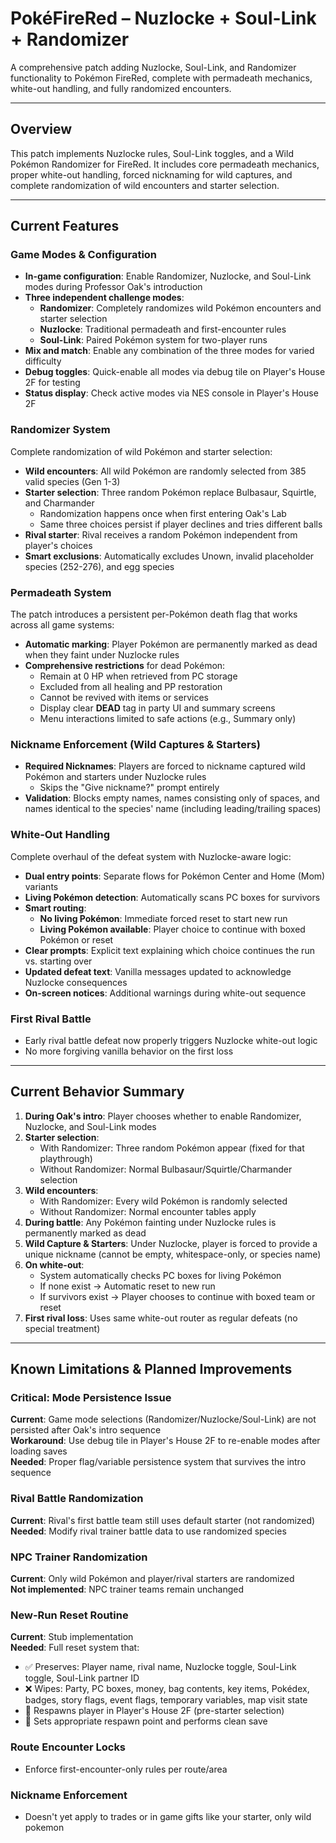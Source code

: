 # PokéFireRed – Nuzlocke + Soul-Link + Randomizer

A comprehensive patch adding Nuzlocke, Soul-Link, and Randomizer functionality to Pokémon FireRed, complete with permadeath mechanics, white-out handling, and fully randomized encounters.

---

## Overview

This patch implements Nuzlocke rules, Soul-Link toggles, and a Wild Pokémon Randomizer for FireRed. It includes core permadeath mechanics, proper white-out handling, forced nicknaming for wild captures, and complete randomization of wild encounters and starter selection.

---

## Current Features

### Game Modes & Configuration

- **In-game configuration**: Enable Randomizer, Nuzlocke, and Soul-Link modes during Professor Oak's introduction
- **Three independent challenge modes**:
  - **Randomizer**: Completely randomizes wild Pokémon encounters and starter selection
  - **Nuzlocke**: Traditional permadeath and first-encounter rules
  - **Soul-Link**: Paired Pokémon system for two-player runs
- **Mix and match**: Enable any combination of the three modes for varied difficulty
- **Debug toggles**: Quick-enable all modes via debug tile on Player's House 2F for testing
- **Status display**: Check active modes via NES console in Player's House 2F

### Randomizer System

Complete randomization of wild Pokémon and starter selection:

- **Wild encounters**: All wild Pokémon are randomly selected from 385 valid species (Gen 1-3)
- **Starter selection**: Three random Pokémon replace Bulbasaur, Squirtle, and Charmander
  - Randomization happens once when first entering Oak's Lab
  - Same three choices persist if player declines and tries different balls
- **Rival starter**: Rival receives a random Pokémon independent from player's choices
- **Smart exclusions**: Automatically excludes Unown, invalid placeholder species (252-276), and egg species

### Permadeath System

The patch introduces a persistent per-Pokémon death flag that works across all game systems:

- **Automatic marking**: Player Pokémon are permanently marked as dead when they faint under Nuzlocke rules
- **Comprehensive restrictions** for dead Pokémon:
  - Remain at 0 HP when retrieved from PC storage
  - Excluded from all healing and PP restoration
  - Cannot be revived with items or services
  - Display clear **DEAD** tag in party UI and summary screens
  - Menu interactions limited to safe actions (e.g., Summary only)

### Nickname Enforcement (Wild Captures & Starters)

- **Required Nicknames**: Players are forced to nickname captured wild Pokémon and starters under Nuzlocke rules
  - Skips the "Give nickname?" prompt entirely
- **Validation**: Blocks empty names, names consisting only of spaces, and names identical to the species' name (including leading/trailing spaces)

### White-Out Handling

Complete overhaul of the defeat system with Nuzlocke-aware logic:

- **Dual entry points**: Separate flows for Pokémon Center and Home (Mom) variants
- **Living Pokémon detection**: Automatically scans PC boxes for survivors
- **Smart routing**:
  - **No living Pokémon**: Immediate forced reset to start new run
  - **Living Pokémon available**: Player choice to continue with boxed Pokémon or reset
- **Clear prompts**: Explicit text explaining which choice continues the run vs. starting over
- **Updated defeat text**: Vanilla messages updated to acknowledge Nuzlocke consequences
- **On-screen notices**: Additional warnings during white-out sequence

### First Rival Battle

- Early rival battle defeat now properly triggers Nuzlocke white-out logic
- No more forgiving vanilla behavior on the first loss

---

## Current Behavior Summary

1. **During Oak's intro**: Player chooses whether to enable Randomizer, Nuzlocke, and Soul-Link modes
2. **Starter selection**: 
   - With Randomizer: Three random Pokémon appear (fixed for that playthrough)
   - Without Randomizer: Normal Bulbasaur/Squirtle/Charmander selection
3. **Wild encounters**: 
   - With Randomizer: Every wild Pokémon is randomly selected
   - Without Randomizer: Normal encounter tables apply
4. **During battle**: Any Pokémon fainting under Nuzlocke rules is permanently marked as dead
5. **Wild Capture & Starters**: Under Nuzlocke, player is forced to provide a unique nickname (cannot be empty, whitespace-only, or species name)
6. **On white-out**:
   - System automatically checks PC boxes for living Pokémon
   - If none exist → Automatic reset to new run
   - If survivors exist → Player chooses to continue with boxed team or reset
7. **First rival loss**: Uses same white-out router as regular defeats (no special treatment)

---

## Known Limitations & Planned Improvements

### Critical: Mode Persistence Issue

**Current**: Game mode selections (Randomizer/Nuzlocke/Soul-Link) are not persisted after Oak's intro sequence  
**Workaround**: Use debug tile in Player's House 2F to re-enable modes after loading saves  
**Needed**: Proper flag/variable persistence system that survives the intro sequence

### Rival Battle Randomization

**Current**: Rival's first battle team still uses default starter (not randomized)  
**Needed**: Modify rival trainer battle data to use randomized species

### NPC Trainer Randomization

**Current**: Only wild Pokémon and player/rival starters are randomized  
**Not implemented**: NPC trainer teams remain unchanged

### New-Run Reset Routine

**Current**: Stub implementation  
**Needed**: Full reset system that:

- ✅ Preserves: Player name, rival name, Nuzlocke toggle, Soul-Link toggle, Soul-Link partner ID
- ❌ Wipes: Party, PC boxes, money, bag contents, key items, Pokédex, badges, story flags, event flags, temporary variables, map visit state
- 🎯 Respawns player in Player's House 2F (pre-starter selection)
- 💾 Sets appropriate respawn point and performs clean save

### Route Encounter Locks

- Enforce first-encounter-only rules per route/area

### Nickname Enforcement

- Doesn't yet apply to trades or in game gifts like your starter, only wild pokemon
